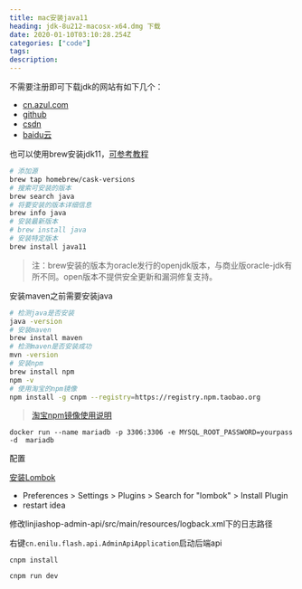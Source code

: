 ```yaml
---
title: mac安装java11
heading: jdk-8u212-macosx-x64.dmg 下载
date: 2020-01-10T03:10:28.254Z
categories: ["code"]
tags: 
description: 
---
```


不需要注册即可下载jdk的网站有如下几个：
- [cn.azul.com](https://cn.azul.com/downloads/zulu-community/?&architecture=x86-64-bit&package=jdk#)
- [github](https://github.com/frekele/oracle-java/releases)
- [csdn](https://download.csdn.net/download/tan3739/11143317)
- [baidu云](https://blog.csdn.net/weixin_40990991/article/details/99831728)


也可以使用brew安装jdk11，[可参考教程](https://stackoverflow.com/questions/52524112/how-do-i-install-java-on-mac-osx-allowing-version-switching/52524114?r=SearchResults#52524114)
```bash
# 添加源
brew tap homebrew/cask-versions
# 搜索可安装的版本
brew search java  
# 将要安装的版本详细信息
brew info java
# 安装最新版本
# brew install java
# 安装特定版本
brew install java11
```

> 注：brew安装的版本为oracle发行的openjdk版本，与商业版oracle-jdk有所不同。open版本不提供安全更新和漏洞修复支持。

安装maven之前需要安装java

```bash
# 检测java是否安装
java -version
# 安装maven
brew install maven
# 检测maven是否安装成功
mvn -version
# 安装npm
brew install npm
npm -v
# 使用淘宝的npm镜像
npm install -g cnpm --registry=https://registry.npm.taobao.org
```

> [淘宝npm镜像使用说明](https://npm.taobao.org/)


```安装mysql
docker run --name mariadb -p 3306:3306 -e MYSQL_ROOT_PASSWORD=yourpass -d  mariadb
```

配置

[安装Lombok](https://github.com/mplushnikov/lombok-intellij-plugin)

- Preferences > Settings > Plugins > Search for "lombok" > Install Plugin
- restart idea

修改linjiashop-admin-api/src/main/resources/logback.xml下的日志路径

右键`cn.enilu.flash.api.AdminApiApplication`启动后端api


```启动后端web
cnpm install

cnpm run dev
```
